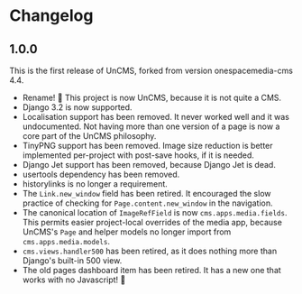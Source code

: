 # Changelog

## 1.0.0

This is the first release of UnCMS, forked from version onespacemedia-cms 4.4.

* Rename! 🥳 This project is now UnCMS, because it is not quite a CMS.
* Django 3.2 is now supported.
* Localisation support has been removed. It never worked well and it was undocumented. Not having more than one version of a page is now a core part of the UnCMS philosophy.
* TinyPNG support has been removed. Image size reduction is better implemented per-project with post-save hooks, if it is needed.
* Django Jet support has been removed, because Django Jet is dead.
* usertools dependency has been removed.
* historylinks is no longer a requirement.
* The `Link.new_window` field has been retired. It encouraged the slow practice of checking for `Page.content.new_window` in the navigation.
* The canonical location of `ImageRefField` is now `cms.apps.media.fields`. This permits easier project-local overrides of the media app, because UnCMS's `Page` and helper models no longer import from `cms.apps.media.models`.
* `cms.views.handler500` has been retired, as it does nothing more than Django's built-in 500 view.
* The old pages dashboard item has been retired. It has a new one that works with no Javascript! 🎉
